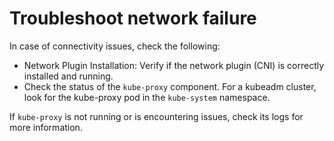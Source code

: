 # Troubleshoot network failure

In case of connectivity issues, check the following:

- Network Plugin Installation: Verify if the network plugin (CNI) is correctly installed and running. 
- Check the status of the `kube-proxy` component.
  For a kubeadm cluster, look for the kube-proxy pod in the `kube-system` namespace.
  
If `kube-proxy` is not running or is encountering issues, check its logs for more information.
